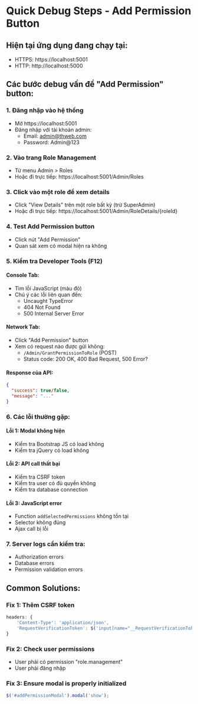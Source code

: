 # Quick Debug Steps - Add Permission Button

## Hiện tại ứng dụng đang chạy tại:
- HTTPS: https://localhost:5001
- HTTP: http://localhost:5000

## Các bước debug vấn đề "Add Permission" button:

### 1. Đăng nhập vào hệ thống
- Mở https://localhost:5001
- Đăng nhập với tài khoản admin:
  - Email: admin@thweb.com
  - Password: Admin@123

### 2. Vào trang Role Management
- Từ menu Admin > Roles
- Hoặc đi trực tiếp: https://localhost:5001/Admin/Roles

### 3. Click vào một role để xem details
- Click "View Details" trên một role bất kỳ (trừ SuperAdmin)
- Hoặc đi trực tiếp: https://localhost:5001/Admin/RoleDetails/{roleId}

### 4. Test Add Permission button
- Click nút "Add Permission"
- Quan sát xem có modal hiện ra không

### 5. Kiểm tra Developer Tools (F12)

#### Console Tab:
- Tìm lỗi JavaScript (màu đỏ)
- Chú ý các lỗi liên quan đến:
  - Uncaught TypeError
  - 404 Not Found
  - 500 Internal Server Error

#### Network Tab:
- Click "Add Permission" button
- Xem có request nào được gửi không:
  - `/Admin/GrantPermissionToRole` (POST)
  - Status code: 200 OK, 400 Bad Request, 500 Error?

#### Response của API:
```json
{
  "success": true/false,
  "message": "..."
}
```

### 6. Các lỗi thường gặp:

#### Lỗi 1: Modal không hiện
- Kiểm tra Bootstrap JS có load không
- Kiểm tra jQuery có load không

#### Lỗi 2: API call thất bại
- Kiểm tra CSRF token
- Kiểm tra user có đủ quyền không
- Kiểm tra database connection

#### Lỗi 3: JavaScript error
- Function `addSelectedPermissions` không tồn tại
- Selector không đúng
- Ajax call bị lỗi

### 7. Server logs cần kiểm tra:
- Authorization errors
- Database errors
- Permission validation errors

## Common Solutions:

### Fix 1: Thêm CSRF token
```javascript
headers: {
    'Content-Type': 'application/json',
    'RequestVerificationToken': $('input[name="__RequestVerificationToken"]').val()
}
```

### Fix 2: Check user permissions
- User phải có permission "role.management"
- User phải đăng nhập

### Fix 3: Ensure modal is properly initialized
```javascript
$('#addPermissionModal').modal('show');
```

